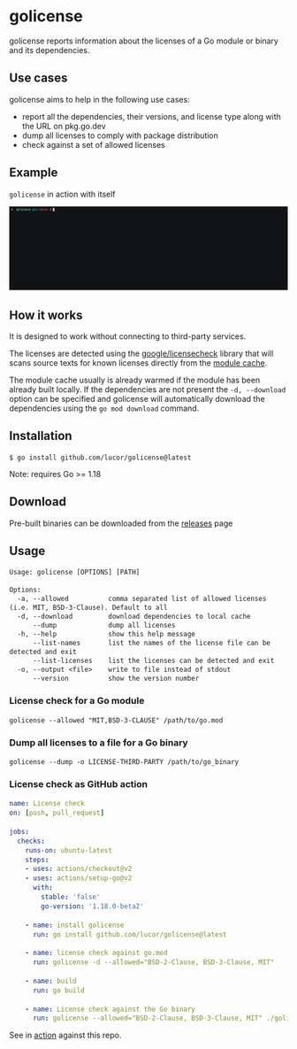 # golicense

golicense reports information about the licenses of a Go module or binary and its dependencies.
## Use cases

golicense aims to help in the following use cases:

- report all the dependencies, their versions, and license type along with the URL on pkg.go.dev
- dump all licenses to comply with package distribution
- check against a set of allowed licenses

## Example

`golicense` in action with itself

<div align="center">
    <img alt="golicense example" src="example.gif" />
</div>

## How it works

It is designed to work without connecting to third-party services.

The licenses are detected using the
[google/licensecheck](https://github.com/google/licensecheck) library that will scans
source texts for known licenses directly from the [module cache](https://go.dev/ref/mod#module-cache).

The module cache usually is already warmed if the module has been already built locally.
If the dependencies are not present the `-d, --download` option can be specified and golicense will automatically download the dependencies using the `go mod download` command.

## Installation

```
$ go install github.com/lucor/golicense@latest
```

Note: requires Go >= 1.18

## Download

Pre-built binaries can be downloaded from the [releases](https://github.com/lucor/golicense/releases) page

## Usage

```
Usage: golicense [OPTIONS] [PATH]

Options:
  -a, --allowed          comma separated list of allowed licenses (i.e. MIT, BSD-3-Clause). Default to all
  -d, --download         download dependencies to local cache
      --dump             dump all licenses
  -h, --help             show this help message
      --list-names       list the names of the license file can be detected and exit
      --list-licenses    list the licenses can be detected and exit
  -o, --output <file>    write to file instead of stdout
  	  --version          show the version number
```

### License check for a Go module

```
golicense --allowed "MIT,BSD-3-CLAUSE" /path/to/go.mod
```

### Dump all licenses to a file for a Go binary

```
golicense --dump -o LICENSE-THIRD-PARTY /path/to/go_binary
```

### License check as GitHub action

```yml
name: License check
on: [push, pull_request]

jobs:
  checks:
    runs-on: ubuntu-latest
    steps:
    - uses: actions/checkout@v2
    - uses: actions/setup-go@v2
      with:
        stable: 'false'
        go-version: '1.18.0-beta2'

    - name: install golicense
      run: go install github.com/lucor/golicense@latest

    - name: license check against go.mod
      run: golicense -d --allowed="BSD-2-Clause, BSD-3-Clause, MIT"

    - name: build
      run: go build

    - name: License check against the Go binary
      run: golicense --allowed="BSD-2-Clause, BSD-3-Clause, MIT" ./golicense
```

See in [action](https://github.com/lucor/golicense/actions/workflows/license_check.yml) against this repo.
